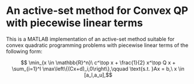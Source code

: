 # An active-set method for Convex QP with piecewise linear terms

This is a MATLAB implementation of an active-set method suitable for convex quadratic programming problems with piecewise linear terms of the following form:

$$ \min_{x \in \mathbb{R}^n}\  c^\top x + \frac{1}{2} x^\top Q x + \sum_{i=1}^l \max\left\{(Cx+d)_i,0\right\},\qquad \text{s.t. }Ax = b,\ x \in [a_l,a_u],$$
